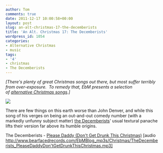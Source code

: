 ```yaml
---
author: Tom
comments: true
date: 2011-12-17 10:00:58+00:00
layout: post
slug: an-alt-christmas-17-the-decemberists
title: 'An Alt. Christmas 17: The Decemberists'
wordpress_id: 1054
categories:
- Alternative Christmas
- music
tags: 
- '4'
- christmas
- The Decemberists
---
```


_[There's plenty of great Christmas songs out there, but most suffer terribly from over-exposure.  To remedy that, EbM presents a selection of [alternative Christmas songs](http://eatenbymonsters.wordpress.com/category/alternative-christmas/).]_

[![](http://eatenbymonsters.files.wordpress.com/2011/12/the_decemberists_umbrella.jpg)](http://eatenbymonsters.files.wordpress.com/2011/12/the_decemberists_umbrella.jpg)

There are few things on this earth worse than John Denver, and while this song of his verges on being an out-and-out comedy number (with a markedly unfunny subject matter) [the Decemberists](http://decemberists.com/)' usual textural panache lifts their version far above its humble origins.

The Decemberists - [Please Daddy (Don't Get Drunk This Christmas)](http://www.bearfacedrecords.com/EbMBlog_mp3s/Christmas/TheDecemberists_PleaseDaddyDon'tGetDrunkThisChristmas.mp3) [audio http://www.bearfacedrecords.com/EbMBlog_mp3s/Christmas/TheDecemberists_PleaseDaddyDon'tGetDrunkThisChristmas.mp3]
